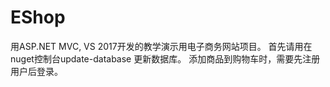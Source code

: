# EShop
用ASP.NET MVC, VS 2017开发的教学演示用电子商务网站项目。
首先请用在nuget控制台update-database 更新数据库。
添加商品到购物车时，需要先注册用户后登录。
